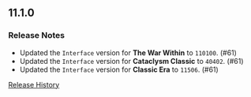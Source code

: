 ## 11.1.0

### Release Notes

- Updated the `Interface` version for **The War Within** to `110100`. (#61)
- Updated the `Interface` version for **Cataclysm Classic** to `40402`. (#61)
- Updated the `Interface` version for **Classic Era** to `11506`. (#61)

[Release History](https://github.com/SFX-WoW/Masque_Entropy/wiki/History)
